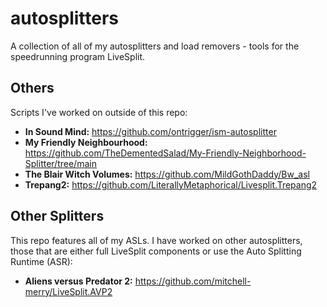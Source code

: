 # autosplitters
A collection of all of my autosplitters and load removers - tools for the speedrunning program LiveSplit.

## Others
Scripts I've worked on outside of this repo:
- **In Sound Mind:** https://github.com/ontrigger/ism-autosplitter
- **My Friendly Neighbourhood:** https://github.com/TheDementedSalad/My-Friendly-Neighborhood-Splitter/tree/main
- **The Blair Witch Volumes:** https://github.com/MildGothDaddy/Bw_asl
- **Trepang2:** https://github.com/LiterallyMetaphorical/Livesplit.Trepang2

## Other Splitters
This repo features all of my ASLs. I have worked on other autosplitters, those that are either
full LiveSplit components or use the Auto Splitting Runtime (ASR):
- **Aliens versus Predator 2:** https://github.com/mitchell-merry/LiveSplit.AVP2
